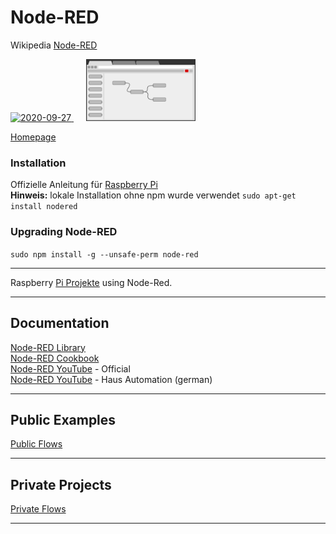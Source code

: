 # Node-RED
Wikipedia [Node-RED ](https://de.wikipedia.org/wiki/Node-RED)  

<a href="https://nodered.org/">
<img width="100" alt="2020-09-27" src="https://nodered.org/about/resources/media/node-red-icon-2.png"> 
</a> &nbsp;&nbsp;&nbsp;&nbsp;
<a href="https://nodered.org/">
<img width="175" alt="2020-10-25" src="images/node-red_browser-picto.png"> 
</a>

[Homepage](https://nodered.org/)

### Installation
Offizielle Anleitung für [Raspberry Pi](https://nodered.org/docs/getting-started/raspberrypi)  
**Hinweis:** lokale Installation ohne npm wurde verwendet ```sudo apt-get install nodered```

### Upgrading Node-RED
```sudo npm install -g --unsafe-perm node-red```

---
Raspberry [Pi Projekte](https://github.com/griemide/RPi) using Node-Red.

---

## Documentation

[Node-RED Library](https://flows.nodered.org/)  
[Node-RED Cookbook](https://cookbook.nodered.org/)  
[Node-RED YouTube](https://www.youtube.com/channel/UCQaB8NXBEPod7Ab8PPCLLAA) - Official  
[Node-RED YouTube](https://www.youtube.com/watch?v=ktGprvHi5jU&t=59s) - Haus Automation (german)  

---
## Public Examples
[Public Flows](flows/readme.md)  

---
## Private Projects
[Private Flows](https://github.com/griemide/NR/)  

---
[]()  
[]()  
[]()  
